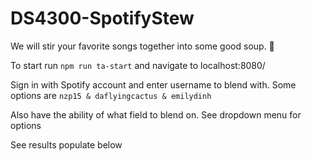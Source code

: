 # DS4300-SpotifyStew
We will stir your favorite songs together into some good soup. 🥣 


To start run ```npm run ta-start``` and navigate to localhost:8080/

Sign in with Spotify account and enter username to blend with. Some options are ```nzp15 & daflyingcactus & emilydinh```

Also have the ability of what field to blend on. See dropdown menu for options

See results populate below